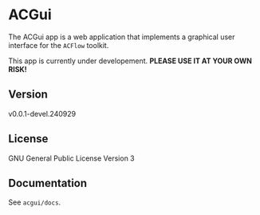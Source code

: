 # ACGui

The ACGui app is a web application that implements a graphical user interface for the `ACFlow` toolkit.

This app is currently under developement. **PLEASE USE IT AT YOUR OWN RISK!**

## Version

v0.0.1-devel.240929

## License

GNU General Public License Version 3

## Documentation

See `acgui/docs`.

